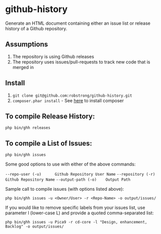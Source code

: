 # github-history

Generate an HTML document containing either an issue list or release history of a Github repository.


## Assumptions
1. The repository is using Github releases
2. The repository uses issues/pull-requests to track new code that is merged in

## Install

1. `git clone git@github.com:robstrong/github-history.git`
2. `composer.phar install` - See [here](https://getcomposer.org/) to install composer

## To compile Release History:
`php bin/ghh releases`

## To compile a List of Issues:
`php bin/ghh issues`

Some good options to use with either of the above commands:

 `--repo-user (-u)      Github Repository User Name` 
 `--repository (-r)     Github Repository Name`
 `--output-path (-o)    Output Path`

Sample call to compile issues (with options listed above):

`php bin/ghh issues -u <Owner/User> -r <Repo-Name> -o output/issues/`

If you would like to remove specific labels from your issues list, use parameter l (lower-case L) and provide a quoted comma-separated list:

`php bin/ghh issues -u Pica9 -r cd-core -l "Design, enhancement, Backlog" -o output/issues/`

